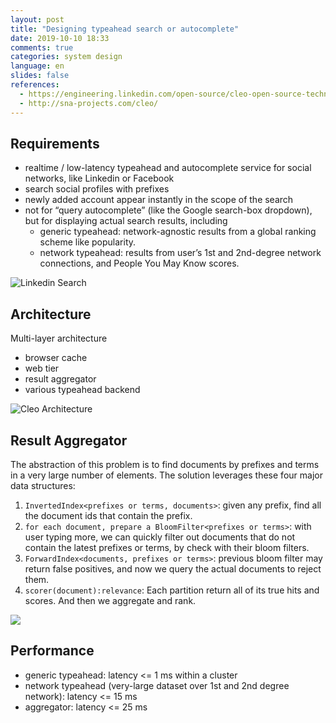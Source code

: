 ```yaml
---
layout: post
title: "Designing typeahead search or autocomplete"
date: 2019-10-10 18:33
comments: true
categories: system design
language: en
slides: false
references:
  - https://engineering.linkedin.com/open-source/cleo-open-source-technology-behind-linkedins-typeahead-search
  - http://sna-projects.com/cleo/
---
```


## Requirements

* realtime / low-latency typeahead and autocomplete service for social networks, like Linkedin or Facebook
* search social profiles with prefixes 
* newly added account appear instantly in the scope  of the search
* not for “query autocomplete” (like the Google search-box dropdown), but for displaying actual search results, including
    * generic typeahead: network-agnostic results from a global ranking scheme like popularity.
    * network typeahead: results from user’s 1st and 2nd-degree network connections, and People You May Know scores.

![Linkedin Search](https://res.cloudinary.com/dohtidfqh/image/upload/v1570758247/web-guiguio/linkedin-typeahead.jpg)

## Architecture

Multi-layer architecture

* browser cache
* web tier
* result aggregator
* various typeahead backend

![Cleo Architecture](https://res.cloudinary.com/dohtidfqh/image/upload/v1570321528/web-guiguio/cleo.png)

## Result Aggregator
The abstraction of this problem is to find documents by prefixes and terms in a very large number of elements. The solution leverages these four major data structures:

1. `InvertedIndex<prefixes or terms, documents>`: given any prefix, find all the document ids that contain the prefix.
2. `for each document, prepare a BloomFilter<prefixes or terms>`: with user typing more, we can quickly filter out documents that do not contain the latest prefixes or terms, by check with their bloom filters.
3. `ForwardIndex<documents, prefixes or terms>`: previous bloom filter may return false positives, and now we query the actual documents to reject them.
4. `scorer(document):relevance`: Each partition return all of its true hits and scores. And then we aggregate and rank.

![](https://res.cloudinary.com/dohtidfqh/image/upload/v1570758116/web-guiguio/cleo-search-flow_0.jpg)

## Performance

* generic typeahead: latency <= 1 ms within a cluster
* network typeahead (very-large dataset over 1st and 2nd degree network):  latency <= 15 ms 
* aggregator: latency <= 25 ms
